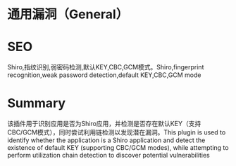# 通用漏洞（General）
# SEO
Shiro,指纹识别,弱密码检测,默认KEY,CBC,GCM模式。Shiro,fingerprint recognition,weak password detection,default KEY,CBC,GCM mode
# Summary
该插件用于识别应用是否为Shiro应用，并检测是否存在默认KEY（支持CBC/GCM模式），同时尝试利用链检测以发现潜在漏洞。This plugin is used to identify whether the application is a Shiro application and detect the existence of default KEY (supporting CBC/GCM modes), while attempting to perform utilization chain detection to discover potential vulnerabilities
